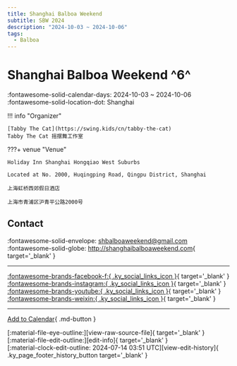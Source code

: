 ```yaml
---
title: Shanghai Balboa Weekend
subtitle: SBW 2024
description: "2024-10-03 ~ 2024-10-06"
tags:
  - Balboa
---
```


# Shanghai Balboa Weekend ^6^

:fontawesome-solid-calendar-days: 2024-10-03 ~ 2024-10-06  
:fontawesome-solid-location-dot: Shanghai  

!!! info "Organizer"

    [Tabby The Cat](https://swing.kids/cn/tabby-the-cat)  
    Tabby The Cat 摇摆舞工作室  

???+ venue "Venue"

    Holiday Inn Shanghai Hongqiao West Suburbs  
      
    Located at No. 2000, Huqingping Road, Qingpu District, Shanghai  
      
    上海虹桥西郊假日酒店  
      
    上海市青浦区沪青平公路2000号  

## Contact

:fontawesome-solid-envelope: <shbalboaweekend@gmail.com>  
:fontawesome-solid-globe: <http://shanghaibalboaweekend.com>{ target='_blank' }  

---

 [:fontawesome-brands-facebook-f:{ .ky_social_links_icon }](https://www.facebook.com/profile.php?id=61551863467704){ target='_blank' } [:fontawesome-brands-instagram:{ .ky_social_links_icon }](https://instagram.com/balboaweekend.sh){ target='_blank' } [:fontawesome-brands-youtube:{ .ky_social_links_icon }](https://youtube.com/@shanghaibalboaweekend){ target='_blank' } [:fontawesome-brands-weixin:{ .ky_social_links_icon }](https://mp.weixin.qq.com/s/mqE-FEsnOip_WfHZLWOa-w){ target='_blank' }

---

[Add to Calendar](https://swing.news/ics/en/2024/cn/shanghai-balboa-weekend-2024.ics){ .md-button }

<div class="ky_page_footer" markdown>
<div class="ky_page_footer_trailing" markdown="span">
[:material-file-eye-outline:][view-raw-source-file]{ target='_blank' }
[:material-file-edit-outline:][edit-info]{ target='_blank' }
</div>
<div class="ky_page_footer_leading" markdown="span">
[:material-clock-edit-outline: 2024-07-14 03:51 UTC][view-edit-history]{ .ky_page_footer_history_button target='_blank' }
</div>
</div>

[view-raw-source-file]: https://github.com/swingdance/events/blob/main/2024/cn/shanghai-balboa-weekend-2024.json "View Raw Source File"
[edit-info]: https://github.com/swingdance/events/issues/new?assignees=&labels=update+event&projects=&template=03-update_entity.yml&title=%5B2024%2Fcn%5D%20Shanghai%20Balboa%20Weekend&region=cn&year=2024&id=shanghai-balboa-weekend-2024&name=Shanghai%20Balboa%20Weekend&org_id=tabby-the-cat "Edit Info"

[view-edit-history]: https://github.com/swingdance/events/commits/main/2024/cn/shanghai-balboa-weekend-2024.json "View Edit History"
